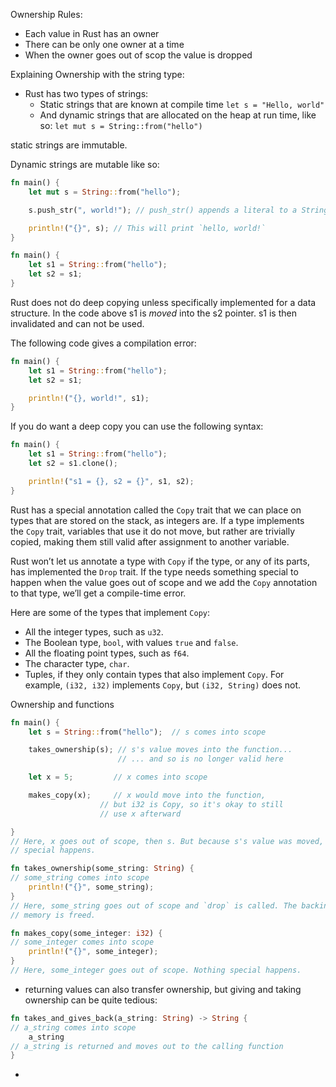 Ownership Rules:
- Each value in Rust has an owner
- There can be only one owner at a time
- When the owner goes out of scop the value is dropped

Explaining Ownership with the string type:

- Rust has two types of strings:
	- Static strings that are known at compile time `let s = "Hello, world"`
	- And dynamic strings that are allocated on the heap at run time, like so: `let mut s = String::from("hello")`

static strings are immutable.

Dynamic strings are mutable like so:
```rust
fn main() {
    let mut s = String::from("hello");

    s.push_str(", world!"); // push_str() appends a literal to a String

    println!("{}", s); // This will print `hello, world!`
}
```

```rust
fn main() {
    let s1 = String::from("hello");
    let s2 = s1;
}
```

Rust does not do deep copying unless specifically implemented for a data structure. In the code above s1 is _moved_ into the s2 pointer. s1 is then invalidated and can not be used.

The following code gives a compilation error:
```rust
fn main() {
    let s1 = String::from("hello");
    let s2 = s1;

    println!("{}, world!", s1);
}
```

If you do want a deep copy you can use the following syntax:
```rust
fn main() {
    let s1 = String::from("hello");
    let s2 = s1.clone();

    println!("s1 = {}, s2 = {}", s1, s2);
}
```

Rust has a special annotation called the `Copy` trait that we can place on types that are stored on the stack, as integers are. If a type implements the `Copy` trait, variables that use it do not move, but rather are trivially copied, making them still valid after assignment to another variable.

Rust won’t let us annotate a type with `Copy` if the type, or any of its parts, has implemented the `Drop` trait. If the type needs something special to happen when the value goes out of scope and we add the `Copy` annotation to that type, we’ll get a compile-time error.

Here are some of the types that implement `Copy`:

-   All the integer types, such as `u32`.
-   The Boolean type, `bool`, with values `true` and `false`.
-   All the floating point types, such as `f64`.
-   The character type, `char`.
-   Tuples, if they only contain types that also implement `Copy`. For example, `(i32, i32)` implements `Copy`, but `(i32, String)` does not.

Ownership and functions

```rust
fn main() {
    let s = String::from("hello");  // s comes into scope

    takes_ownership(s); // s's value moves into the function...
                        // ... and so is no longer valid here

    let x = 5;         // x comes into scope

    makes_copy(x);     // x would move into the function,
					// but i32 is Copy, so it's okay to still
                    // use x afterward

} 
// Here, x goes out of scope, then s. But because s's value was moved, nothing
// special happens.

fn takes_ownership(some_string: String) { 
// some_string comes into scope
    println!("{}", some_string);
} 
// Here, some_string goes out of scope and `drop` is called. The backing
// memory is freed.

fn makes_copy(some_integer: i32) { 
// some_integer comes into scope
    println!("{}", some_integer);
} 
// Here, some_integer goes out of scope. Nothing special happens.

```


- returning values can also transfer ownership, but giving and taking ownership can be quite tedious:
```rust
fn takes_and_gives_back(a_string: String) -> String { 
// a_string comes into scope 
	a_string 
// a_string is returned and moves out to the calling function 
}
```
- 